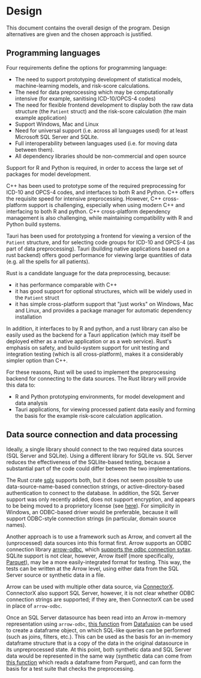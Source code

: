 # Design

This document contains the overall design of the program. Design alternatives are given and the chosen approach is justified.

## Programming languages

Four requirements define the options for programming language:
* The need to support prototyping development of statistical models, machine-learning models, and risk-score calculations. 
* The need for data preprocessing which may be computationally intensive (for example, sanitising ICD-10/OPCS-4 codes)
* The need for flexible frontend development to display both the raw data structure (the `Patient` struct) and the risk-score calculation (the main example application)
* Support Windows, Mac and Linux
* Need for universal support (i.e. across all languages used) for at least Microsoft SQL Server and SQLite.
* Full interoperability between languages used (i.e. for moving data between them).
* All dependency libraries should be non-commercial and open source

Support for R and Python is required, in order to access the large set of packages for model development. 

C++ has been used to prototype some of the required preprocessing for ICD-10 and OPCS-4 codes, and interfaces to both R and Python. C++ offers the requisite speed for intensive preprocessing. However, C++ cross-platform support is challenging, especially when using modern C++ and interfacing to both R and python. C++ cross-platform dependency management is also challenging, while maintaining compatibility with R and Python build systems.

Tauri has been used for prototyping a frontend for viewing a version of the `Patient` structure, and for selecting code groups for ICD-10 and OPCS-4 (as part of data preprocessing). Tauri (building native applications based on a rust backend) offers good performance for viewing large quantities of data (e.g. all the spells for all patients).

Rust is a candidate language for the data preprocessing, because:
* it has performance comparable with C++
* it has good support for optional structures, which will be widely used in the `Patient` struct
* it has simple cross-platform support that "just works" on Windows, Mac and Linux, and provides a package manager for automatic dependency installation

In addition, it interfaces to by R and python, and a rust library can also be easily used as the backend for a Tauri application (which may itself be deployed either as a native application or as a web service). Rust's emphasis on safety, and build-system support for unit testing and integration testing (which is all cross-platform), makes it a considerably simpler option than C++.

For these reasons, Rust will be used to implement the preprocessing backend for connecting to the data sources. The Rust library will provide this data to: 
* R and Python prototyping environments, for model development and data analysis
* Tauri applications, for viewing processed patient data easily and forming the basis for the example risk-score calculation application.

## Data source connection and data processing

Ideally, a single library should connect to the two required data sources (SQL Server and SQLite). Using a different library for SQLite vs. SQL Server reduces the effectiveness of the SQLlite-based testing, because a substantial part of the code could differ between the two implementations.

The Rust crate [sqlx](https://crates.io/crates/sqlx) supports both, but it does not seem possible to use data-source-name-based connection strings, or active-directory-based authentication to connect to the database. In addition, the SQL Server support was only recently added, does not support encryption, and appears to be being moved to a proprietory license (see [here](https://stackoverflow.com/questions/70032527/connecting-to-sql-server-with-sqlx)). For simplicity in Windows, an ODBC-based driver would be preferable, because it will support ODBC-style connection strings (in particular, domain source names). 

Another approach is to use a framework such as Arrow, and convert all the (unprocessed) data sources into this format first. Arrow supports an ODBC connection library [arrow-odbc](https://crates.io/crates/arrow-odbc), which [supports the odbc connection sytax](https://docs.rs/arrow-odbc/latest/arrow_odbc/). SQLite support is not clear, however, Arrow itself (more specifically, [Parquet](https://parquet.apache.org/)), may be a more easily-integrated format for testing. This way, the tests can be written at the Arrow level, using either data from the SQL Server source or synthetic data in a file.

Arrow can be used with multiple other data source, via [ConnectorX](https://docs.rs/connectorx/latest/connectorx/). ConnectorX also support SQL Server, however, it is not clear whether ODBC connection strings are supported; if they are, then ConnectorX can be used in place of `arrow-odbc`.

Once an SQL Server datasource has been read into an Arrow in-memory representation using `arrow-odbc`, [this function](https://docs.rs/datafusion/latest/datafusion/execution/context/struct.SessionContext.html#method.register_batch) from [Datafusion](https://arrow.apache.org/datafusion/) can be used to create a dataframe object, on which SQL-like queries can be performed (such as joins, filters, etc.). This can be used as the basis for an in-memory dataframe structure that is a copy of the data in the original datasource in its unpreprocessed state. At this point, both synthetic data and SQL Server data would be represented in the same way (synthetic data can come from [this function](https://docs.rs/datafusion/latest/datafusion/execution/context/struct.SessionContext.html#method.register_parquet) which reads a dataframe from Parquet), and can form the basis for a test suite that checks the preprocessing.














